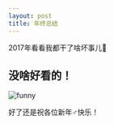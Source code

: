 ```yaml
---
layout: post
title: 年终总结
---
```


2017年看看我都干了啥坏事儿:shit:

## 没啥好看的！
![funny](http://lkopp.ml/exp/funnyangry.png)

好了还是祝各位新年♂快乐！
